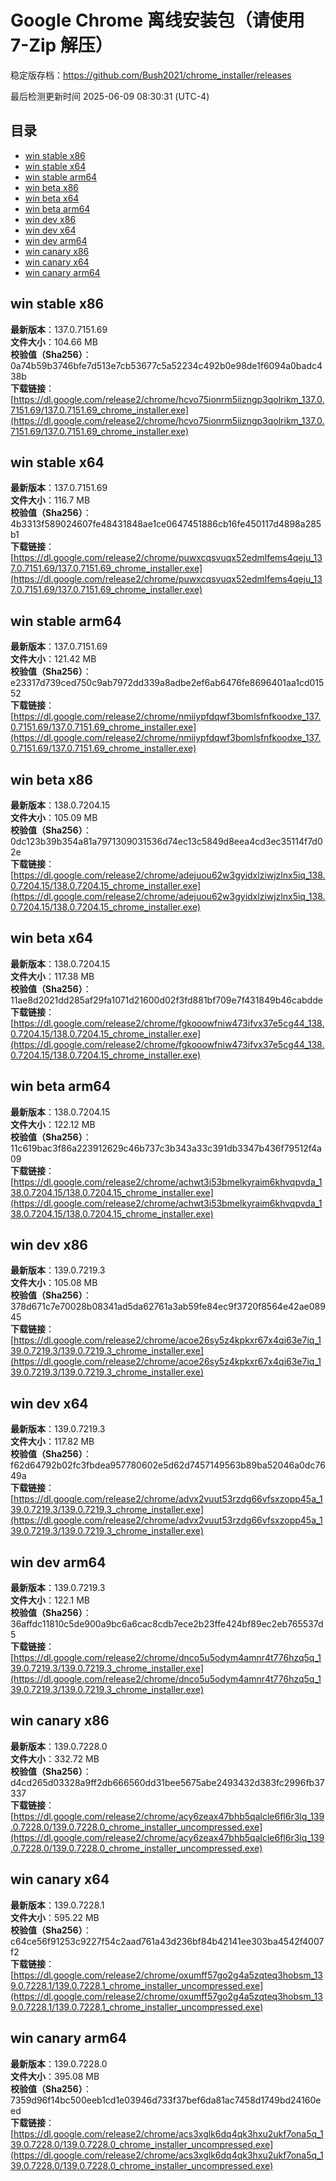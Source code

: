 # Google Chrome 离线安装包（请使用 7-Zip 解压）
稳定版存档：<https://github.com/Bush2021/chrome_installer/releases>

最后检测更新时间
2025-06-09 08:30:31 (UTC-4)

## 目录
* [win stable x86](https://github.com/Bush2021/chrome_installer?tab=readme-ov-file#win-stable-x86)
* [win stable x64](https://github.com/Bush2021/chrome_installer?tab=readme-ov-file#win-stable-x64)
* [win stable arm64](https://github.com/Bush2021/chrome_installer?tab=readme-ov-file#win-stable-arm64)
* [win beta x86](https://github.com/Bush2021/chrome_installer?tab=readme-ov-file#win-beta-x86)
* [win beta x64](https://github.com/Bush2021/chrome_installer?tab=readme-ov-file#win-beta-x64)
* [win beta arm64](https://github.com/Bush2021/chrome_installer?tab=readme-ov-file#win-beta-arm64)
* [win dev x86](https://github.com/Bush2021/chrome_installer?tab=readme-ov-file#win-dev-x86)
* [win dev x64](https://github.com/Bush2021/chrome_installer?tab=readme-ov-file#win-dev-x64)
* [win dev arm64](https://github.com/Bush2021/chrome_installer?tab=readme-ov-file#win-dev-arm64)
* [win canary x86](https://github.com/Bush2021/chrome_installer?tab=readme-ov-file#win-canary-x86)
* [win canary x64](https://github.com/Bush2021/chrome_installer?tab=readme-ov-file#win-canary-x64)
* [win canary arm64](https://github.com/Bush2021/chrome_installer?tab=readme-ov-file#win-canary-arm64)

## win stable x86
**最新版本**：137.0.7151.69  
**文件大小**：104.66 MB  
**校验值（Sha256）**：0a74b59b3746bfe7d513e7cb53677c5a52234c492b0e98de1f6094a0badc438b  
**下载链接**：[https://dl.google.com/release2/chrome/hcvo75ionrm5iizngp3qolrikm_137.0.7151.69/137.0.7151.69_chrome_installer.exe](https://dl.google.com/release2/chrome/hcvo75ionrm5iizngp3qolrikm_137.0.7151.69/137.0.7151.69_chrome_installer.exe)  

## win stable x64
**最新版本**：137.0.7151.69  
**文件大小**：116.7 MB  
**校验值（Sha256）**：4b3313f589024607fe48431848ae1ce0647451886cb16fe450117d4898a285b1  
**下载链接**：[https://dl.google.com/release2/chrome/puwxcqsvuqx52edmlfems4qeju_137.0.7151.69/137.0.7151.69_chrome_installer.exe](https://dl.google.com/release2/chrome/puwxcqsvuqx52edmlfems4qeju_137.0.7151.69/137.0.7151.69_chrome_installer.exe)  

## win stable arm64
**最新版本**：137.0.7151.69  
**文件大小**：121.42 MB  
**校验值（Sha256）**：e23317d739ced750c9ab7972dd339a8adbe2ef6ab6476fe8696401aa1cd01552  
**下载链接**：[https://dl.google.com/release2/chrome/nmiiypfdqwf3bomlsfnfkoodxe_137.0.7151.69/137.0.7151.69_chrome_installer.exe](https://dl.google.com/release2/chrome/nmiiypfdqwf3bomlsfnfkoodxe_137.0.7151.69/137.0.7151.69_chrome_installer.exe)  

## win beta x86
**最新版本**：138.0.7204.15  
**文件大小**：105.09 MB  
**校验值（Sha256）**：0dc123b39b354a81a7971309031536d74ec13c5849d8eea4cd3ec35114f7d02e  
**下载链接**：[https://dl.google.com/release2/chrome/adejuou62w3gyidxlziwjzlnx5iq_138.0.7204.15/138.0.7204.15_chrome_installer.exe](https://dl.google.com/release2/chrome/adejuou62w3gyidxlziwjzlnx5iq_138.0.7204.15/138.0.7204.15_chrome_installer.exe)  

## win beta x64
**最新版本**：138.0.7204.15  
**文件大小**：117.38 MB  
**校验值（Sha256）**：11ae8d2021dd285af29fa1071d21600d02f3fd881bf709e7f431849b46cabdde  
**下载链接**：[https://dl.google.com/release2/chrome/fgkooowfniw473ifvx37e5cg44_138.0.7204.15/138.0.7204.15_chrome_installer.exe](https://dl.google.com/release2/chrome/fgkooowfniw473ifvx37e5cg44_138.0.7204.15/138.0.7204.15_chrome_installer.exe)  

## win beta arm64
**最新版本**：138.0.7204.15  
**文件大小**：122.12 MB  
**校验值（Sha256）**：11c619bac3f86a223912629c46b737c3b343a33c391db3347b436f79512f4a09  
**下载链接**：[https://dl.google.com/release2/chrome/achwt3i53bmelkyraim6khvqpvda_138.0.7204.15/138.0.7204.15_chrome_installer.exe](https://dl.google.com/release2/chrome/achwt3i53bmelkyraim6khvqpvda_138.0.7204.15/138.0.7204.15_chrome_installer.exe)  

## win dev x86
**最新版本**：139.0.7219.3  
**文件大小**：105.08 MB  
**校验值（Sha256）**：378d671c7e70028b08341ad5da62761a3ab59fe84ec9f3720f8564e42ae08945  
**下载链接**：[https://dl.google.com/release2/chrome/acoe26sy5z4kpkxr67x4qi63e7iq_139.0.7219.3/139.0.7219.3_chrome_installer.exe](https://dl.google.com/release2/chrome/acoe26sy5z4kpkxr67x4qi63e7iq_139.0.7219.3/139.0.7219.3_chrome_installer.exe)  

## win dev x64
**最新版本**：139.0.7219.3  
**文件大小**：117.82 MB  
**校验值（Sha256）**：f62d64792b02fc3fbdea957780602e5d62d7457149563b89ba52046a0dc7649a  
**下载链接**：[https://dl.google.com/release2/chrome/advx2vuut53rzdg66vfsxzopp45a_139.0.7219.3/139.0.7219.3_chrome_installer.exe](https://dl.google.com/release2/chrome/advx2vuut53rzdg66vfsxzopp45a_139.0.7219.3/139.0.7219.3_chrome_installer.exe)  

## win dev arm64
**最新版本**：139.0.7219.3  
**文件大小**：122.1 MB  
**校验值（Sha256）**：36affdc11810c5de900a9bc6a6cac8cdb7ece2b23ffe424bf89ec2eb765537d5  
**下载链接**：[https://dl.google.com/release2/chrome/dnco5u5odym4amnr4t776hzq5q_139.0.7219.3/139.0.7219.3_chrome_installer.exe](https://dl.google.com/release2/chrome/dnco5u5odym4amnr4t776hzq5q_139.0.7219.3/139.0.7219.3_chrome_installer.exe)  

## win canary x86
**最新版本**：139.0.7228.0  
**文件大小**：332.72 MB  
**校验值（Sha256）**：d4cd265d03328a9ff2db666560dd31bee5675abe2493432d383fc2996fb37337  
**下载链接**：[https://dl.google.com/release2/chrome/acy6zeax47bhb5qalcle6fl6r3lq_139.0.7228.0/139.0.7228.0_chrome_installer_uncompressed.exe](https://dl.google.com/release2/chrome/acy6zeax47bhb5qalcle6fl6r3lq_139.0.7228.0/139.0.7228.0_chrome_installer_uncompressed.exe)  

## win canary x64
**最新版本**：139.0.7228.1  
**文件大小**：595.22 MB  
**校验值（Sha256）**：c64ce56f91253c9227f54c2aad761a43d236bf84b42141ee303ba4542f4007f2  
**下载链接**：[https://dl.google.com/release2/chrome/oxumff57go2g4a5zqteq3hobsm_139.0.7228.1/139.0.7228.1_chrome_installer_uncompressed.exe](https://dl.google.com/release2/chrome/oxumff57go2g4a5zqteq3hobsm_139.0.7228.1/139.0.7228.1_chrome_installer_uncompressed.exe)  

## win canary arm64
**最新版本**：139.0.7228.0  
**文件大小**：395.08 MB  
**校验值（Sha256）**：7359d96f14bc500eeb1cd1e03946d733f37bef6da81ac7458d1749bd24160eed  
**下载链接**：[https://dl.google.com/release2/chrome/acs3xglk6dq4qk3hxu2ukf7ona5q_139.0.7228.0/139.0.7228.0_chrome_installer_uncompressed.exe](https://dl.google.com/release2/chrome/acs3xglk6dq4qk3hxu2ukf7ona5q_139.0.7228.0/139.0.7228.0_chrome_installer_uncompressed.exe)  

